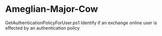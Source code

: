 # Ameglian-Major-Cow
GetAuthenticationPolicyForUser.ps1
Identify if an exchange online user is effected by an authentication policy 
